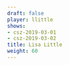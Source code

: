 ```yaml
---
draft: false
player: llittle
shows:
- csz-2019-03-01
- csz-2019-03-02
title: Lisa Little
weight: 60
---
```


